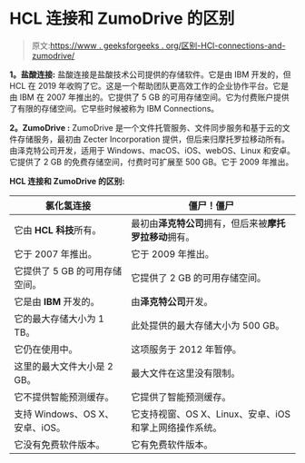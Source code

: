 # HCL 连接和 ZumoDrive 的区别

> 原文:[https://www . geeksforgeeks . org/区别-HCl-connections-and-zumodrive/](https://www.geeksforgeeks.org/difference-between-hcl-connections-and-zumodrive/)

**1。盐酸连接:**
盐酸连接是盐酸技术公司提供的存储软件。它是由 IBM 开发的，但 HCL 在 2019 年收购了它。这是一个帮助团队更高效工作的企业协作平台。它是由 IBM 在 2007 年推出的。它提供了 5 GB 的可用存储空间。它为付费账户提供了有限的存储空间。它早些时候被称为 IBM Connections。

**2。ZumoDrive :**
ZumoDrive 是一个文件托管服务、文件同步服务和基于云的文件存储服务，最初由 Zecter Incorporation 提供，但后来归摩托罗拉移动所有。由泽克特公司开发，适用于 Windows、macOS、iOS、webOS、Linux 和安卓。它提供了 2 GB 的免费存储空间，付费时可扩展至 500 GB。它于 2009 年推出。

**HCL 连接和 ZumoDrive 的区别:**

<center>

| 氯化氢连接 | 僵尸！僵尸 |
| --- | --- |
| 它由 **HCL 科技**所有。 | 最初由**泽克特公司**拥有，但后来被**摩托罗拉移动**拥有。 |
| 它于 2007 年推出。 | 它于 2009 年推出。 |
| 它提供了 5 GB 的可用存储空间。 | 它提供了 2 GB 的可用存储空间。 |
| 它是由 **IBM** 开发的。 | 由**泽克特公司**开发。 |
| 它的最大存储大小为 1 TB。 | 此处提供的最大存储大小为 500 GB。 |
| 它仍在使用中。 | 这项服务于 2012 年暂停。 |
| 这里的最大文件大小是 2 GB。 | 最大文件在这里没有限制。 |
| 它不提供智能预测缓存。 | 它提供了智能预测缓存。 |
| 支持 Windows、OS X、安卓、iOS。 | 它支持视窗、OS X、Linux、安卓、iOS 和掌上网络操作系统。 |
| 它没有免费软件版本。 | 它有免费软件版本。 |

</center>